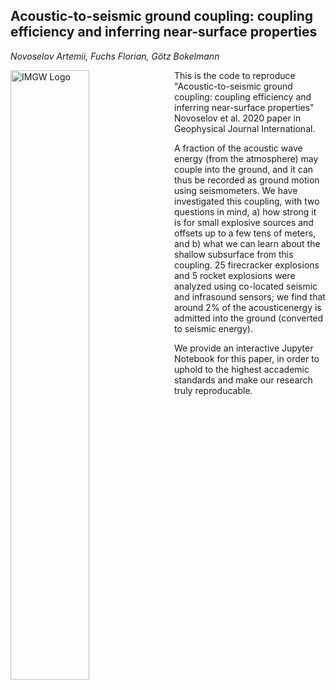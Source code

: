## Acoustic-to-seismic ground coupling: coupling efficiency and inferring near-surface properties
_Novoselov Artemii, Fuchs Florian, G&ouml;tz Bokelmann_

<img src="https://img.univie.ac.at/fileadmin/user_upload/i_img/documents_imgw/graphic/logo_imgw_color_with_text_2100x660.png"
     alt="IMGW Logo"
     style="float: left; margin-right: 10px;" width=50%/>

This is the code to reproduce "Acoustic-to-seismic ground coupling: coupling efficiency and inferring near-surface properties" Novoselov et al. 2020 paper in Geophysical Journal International.

A fraction of the acoustic wave energy (from the atmosphere) may couple into the ground, and it can thus be recorded as ground motion using seismometers. We have investigated this coupling, with two questions in mind, a) how strong it is for small explosive sources and offsets up to a few tens of meters, and b) what we can learn about the shallow subsurface from this coupling. 25 firecracker explosions and 5 rocket explosions were analyzed using co-located seismic and infrasound sensors; we find that around 2% of the acousticenergy is admitted into the ground (converted to seismic energy).

We provide an interactive Jupyter Notebook for this paper, in order to uphold to the highest accademic standards and make our research truly reproducable.
